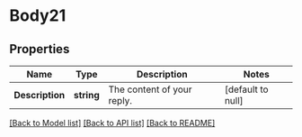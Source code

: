 # Body21

## Properties
Name | Type | Description | Notes
------------ | ------------- | ------------- | -------------
**Description** | **string** | The content of your reply.  | [default to null]

[[Back to Model list]](../README.md#documentation-for-models) [[Back to API list]](../README.md#documentation-for-api-endpoints) [[Back to README]](../README.md)

